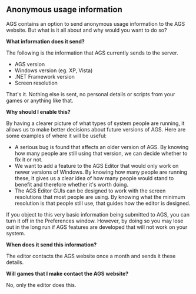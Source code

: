 Anonymous usage information
---------------------------

AGS contains an option to send anonymous usage information to the AGS
website. But what is it all about and why would you want to do so?

**What information does it send?**

The following is the information that AGS currently sends to the server.

-   AGS version
-   Windows version (eg. XP, Vista)
-   .NET Framework version
-   Screen resolution

That's it. Nothing else is sent, no personal details or scripts from
your games or anything like that.

**Why should I enable this?**

By having a clearer picture of what types of system people are running,
it allows us to make better decisions about future versions of AGS. Here
are some examples of where it will be useful:

-   A serious bug is found that affects an older version of AGS. By
    knowing how many people are still using that version, we can decide
    whether to fix it or not.
-   We want to add a feature to the AGS Editor that would only work on
    newer versions of Windows. By knowing how many people are running
    these, it gives us a clear idea of how many people would stand to
    benefit and therefore whether it's worth doing.
-   The AGS Editor GUIs can be designed to work with the screen
    resolutions that most people are using. By knowing what the minimum
    resolution is that people still use, that guides how the editor
    is designed.

If you object to this very basic information being submitted to AGS, you
can turn it off in the Preferences window. However, by doing so you may
lose out in the long run if AGS features are developed that will not
work on your system.

**When does it send this information?**

The editor contacts the AGS website once a month and sends it these
details.

**Will games that I make contact the AGS website?**

No, only the editor does this.

